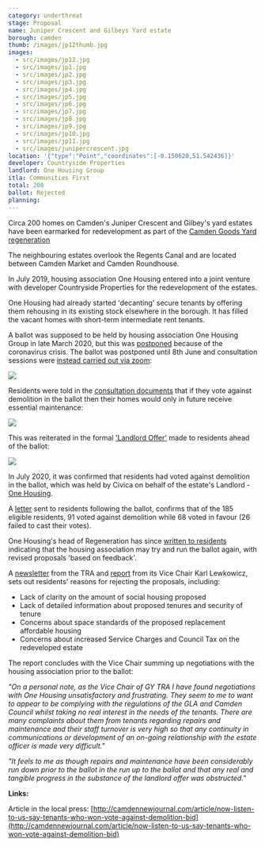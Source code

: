 ```yaml
---
category: underthreat
stage: Proposal
name: Juniper Crescent and Gilbeys Yard estate 
borough: camden
thumb: /images/jp12thumb.jpg
images:
  - src/images/jp12.jpg
  - src/images/jp1.jpg
  - src/images/jp2.jpg
  - src/images/jp3.jpg
  - src/images/jp4.jpg
  - src/images/jp5.jpg
  - src/images/jp6.jpg
  - src/images/jp7.jpg
  - src/images/jp8.jpg
  - src/images/jp9.jpg
  - src/images/jp10.jpg
  - src/images/jp11.jpg
  - src/images/junipercrescent.jpg
location: '{"type":"Point","coordinates":[-0.150620,51.542436]}'
developer: Countryside Properties
landlord: One Housing Group
itla: Communities First
total: 200
ballot: Rejected
planning:
---
```

Circa 200 homes on Camden's Juniper Crescent and Gilbey's yard estates have been earmarked for redevelopment as part of the [Camden Goods Yard regeneration](https://www.camden.gov.uk/documents/20142/145786127/Site+Allocations+2020+-+05+Camden+Goods+Yard.pdf)

The neighbouring estates overlook the Regents Canal and are located between Camden Market and Camden Roundhouse.

In July 2019, housing association One Housing entered into a joint venture with developer Countryside Properties for the redevelopment of the estates.

One Housing had already started 'decanting' secure tenants by offering them rehousing in its existing stock elsewhere in the borough. It has filled the vacant homes with short-term intermediate rent tenants.

A ballot was supposed to be held by housing association One Housing Group in late March 2020, but this was [postponed](https://onehousing.co.uk/__data/assets/pdf_file/0020/16319/Juniper-Crescent-and-Gilbeys-Yard-project-FAQs-2020.pdf) because of the coronavirus crisis. The ballot was postponed until 8th June and consultation sessions were [instead carried out via zoom](https://onehousing.co.uk/__data/assets/pdf_file/0019/17416/Juniper-Crescent-and-Gilbeys-Yard-News-May-2020.pdf):

<img src="/images/juniperzoom.png" class="img-fluid rounded img-thumbail">

Residents were told in the [consultation documents](/images/juniperno.pdf) that if they vote against demolition in the ballot then their homes would only in future receive essential maintenance:

<img src="/images/juniperno.png" class="img-fluid rounded img-thumbnail">

This was reiterated in the formal ['Landlord Offer'](/images/juniperoffer.pdf) made to residents ahead of the ballot:

<img src="/images/juniperyesno.png" class="img-fluid rounded img-thumbnail">

In July 2020, it was confirmed that residents had voted against demolition in the ballot, which was held by Civica on behalf of the estate's Landlord - [One Housing](https://www.onehousing.co.uk/).

A [letter](http://estatewatch.london/images/gilbeyresults.jpg) sent to residents following the ballot, confirms that of the 185 eligible residents, 91 voted against demolition while 68 voted in favour (26 failed to cast their votes).

One Housing's head of Regeneration has since [written to residents](http://estatewatch.london/images/gilbeyletter.jpg) indicating that the housing association may try and run the ballot again, with revised proposals 'based on feedback'.

A [newsletter](http://estatewatch.london/images/gilbeynewsletter.pdf) from the TRA and [report](http://estatewatch.london/images/gilbeyreport.pdf) from its Vice Chair Karl Lewkowicz, sets out residents' reasons for rejecting the proposals, including:

* Lack of clarity on the amount of social housing proposed
* Lack of detailed information about proposed tenures and security of tenure
* Concerns about space standards of the proposed replacement affordable housing
* Concerns about increased Service Charges and Council Tax on the redeveloped estate

The report concludes with the Vice Chair summing up negotiations with the housing association prior to the ballot:

_"On a personal note, as the Vice Chair of GY TRA I have found negotiations with One Housing unsatisfactory and frustrating. They seem to me to want to appear to be complying with the regulations of the GLA and Camden Council whilst taking no real interest in the needs of the tenants. There are many complaints about them from tenants regarding repairs and maintenance and their staff turnover is very high so that any continuity in communications or development of an on-going relationship with the estate officer is made very difficult."_

_"It feels to me as though repairs and maintenance have been considerably run down prior to the ballot in the run up to the ballot and that any real and tangible progress in the substance of the landlord offer was obstructed."_

__Links:__

Article in the local press: [http://camdennewjournal.com/article/now-listen-to-us-say-tenants-who-won-vote-against-demolition-bid](http://camdennewjournal.com/article/now-listen-to-us-say-tenants-who-won-vote-against-demolition-bid)

